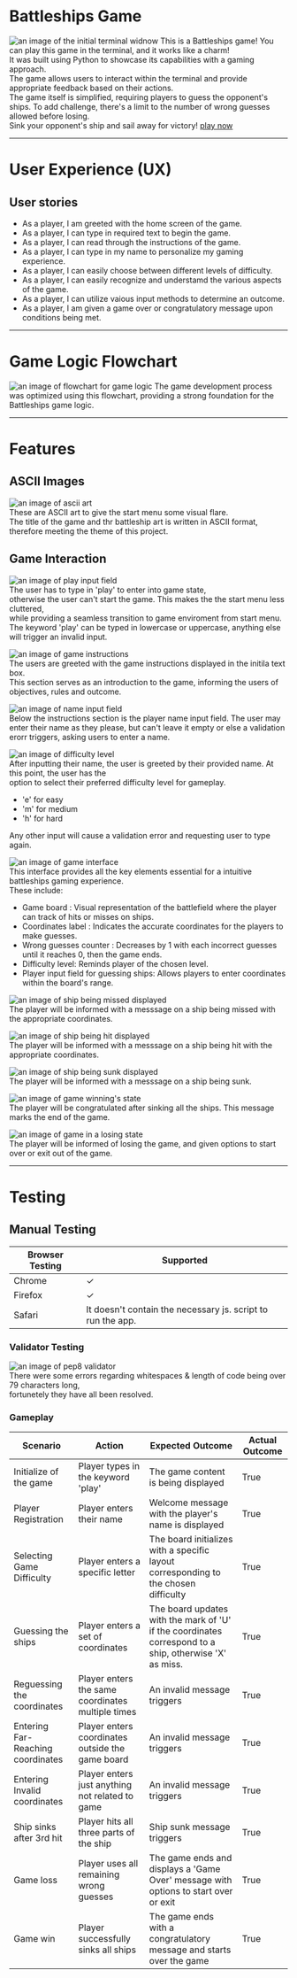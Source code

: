 # Battleships Game
![an image of the initial terminal widnow](assets/images/battleships-mockup.png)
This is a Battleships game! You can play this game in the terminal, and it works like a charm! <br>
It was built using Python to showcase its capabilities with a gaming approach. <br>
The game allows users to interact within the terminal and provide appropriate feedback based on their actions. <br>
The game itself is simplified, requiring players to guess the opponent's ships. To add challenge,
there's a limit to the number of wrong guesses allowed before losing. <br>
Sink your opponent's ship and sail away for victory! [play now](https://battleships-game-ci-6a2a2f14ab3d.herokuapp.com/)
___

# User Experience (UX)
## User stories
- As a player, I am greeted with the home screen of the game.
- As a player, I can type in required text to begin the game.
- As a player, I can read through the instructions of the game.
- As a player, I can type in my name to personalize my gaming experience.
- As a player, I can easily choose between different levels of difficulty.
- As a player, I can easily recognize and understamd the various aspects of the game.
- As a player, I can utilize vaious input methods to determine an outcome.
- As a player, I am given a game over or congratulatory message upon conditions being met.
___

# Game Logic Flowchart 
![an image of flowchart for game logic](assets/images/battle-ships-flowchart.png) 
The game development process was optimized using this flowchart, providing a strong foundation for the Battleships game logic.
___

# Features
## ASCII Images
![an image of ascii art](assets/images/ascii-art.png) <br>
These are ASCII art to give the start menu some visual flare. <br>
The title of the game and thr battleship art is written in ASCII format, therefore meeting the theme of this project.

## Game Interaction
![an image of play input field](assets/images/play-input.png) <br>
The user has to type in 'play' to enter into game state, <br>
otherwise the user can't start the game. This makes the the start menu less cluttered, <br>
while providing a seamless transition to game enviroment from start menu. <br>
The keyword 'play' can be typed in lowercase or uppercase, anything else will trigger an invalid input.

![an image of game instructions](assets/images/game-instructions.jpeg)<br>
The users are greeted with the game instructions displayed in the initila text box. <br>
This section serves as an introduction to the game, informing the users of objectives, rules and outcome.

![an image of name input field](assets/images/name-input.jpeg) <br>
Below the instructions section is the player name input field. The user may enter their name as they please,
but can't leave it empty or else a validation erorr triggers, asking users to enter a name.<br>

![an image of difficulty level](assets/images/difficulty-level.jpeg) <br>
After inputting their name, the user is greeted by their provided name. At this point, the user has the <br>
option to select their preferred difficulty level for gameplay. <br>
- 'e' for easy
- 'm' for medium
- 'h' for hard   <br>

Any other input will cause a validation error and requesting user to type again.

![an image of game interface](assets/images/game-interface.jpeg) <br>
This interface provides all the key elements essential for a intuitive battleships gaming experience. <br>
These include: 
- Game board : Visual representation of the battlefield where the player can track of hits or misses on ships.
- Coordinates label : Indicates the accurate coordinates for the players to make guesses.
- Wrong guesses counter : Decreases by 1 with each incorrect guesses until it reaches 0, then the game ends.
- Difficulty level: Reminds player of the chosen level.
- Player input field for guessing ships: Allows players to enter coordinates within the board's range.

![an image of ship being missed displayed](assets/images/ship-miss.jpeg) <br>
The player will be informed with a messsage on a ship being missed with the appropriate coordinates. <br>

![an image of ship being hit displayed](assets/images/ship-hit.jpeg) <br>
The player will be informed with a messsage on a ship being hit with the appropriate coordinates. <br>

![an image of ship being sunk displayed](assets/images/ship-sunk.jpeg) <br>
The player will be informed with a messsage on a ship being sunk. <br>

![an image of game winning's state](assets/images/game-won.jpeg) <br>
The player will be congratulated after sinking all the ships. This message marks the end of the game.

![an image of game in a losing state](assets/images/game-lost.jpeg) <br>
The player will be informed of losing the game, and given options to start over or exit out of the game. <br>

___

# Testing 
## Manual Testing
| Browser Testing | Supported |
|-----------------|-----------|
| Chrome          | &check;   |
| Firefox         | &check;   |
| Safari          | It doesn't contain the necessary js. script to run the app. |


### Validator Testing
![an image of pep8 validator](assets/images/pep-eight-validator.jpeg) <br>
There were some errors regarding whitespaces & length of code being over 79 characters long, <br>
fortunetely they have all been resolved.

### Gameplay
| Scenario | Action | Expected Outcome | Actual Outcome |
|----------|--------|------------------|----------------|
| Initialize of the game | Player types in the keyword 'play'| The game content is being displayed | True |
| Player Registration | Player enters their name | Welcome message with the player's name is displayed | True |
| Selecting Game Difficulty | Player enters a specific letter | The board initializes with a specific layout corresponding to the chosen difficulty | True |
| Guessing the ships | Player enters a set of coordinates | The board updates with the mark of 'U' if the coordinates correspond to a ship, otherwise 'X' as miss. | True |
| Reguessing the coordinates | Player enters the same coordinates multiple times | An invalid message triggers | True |
| Entering Far-Reaching coordinates | Player enters coordinates outside the game board | An invalid message triggers | True |
| Entering Invalid coordinates | Player enters just anything not related to game | An invalid message triggers | True |
| Ship sinks after 3rd hit | Player hits all three parts of the ship | Ship sunk message triggers | True |
| Game loss | Player uses all remaining wrong guesses | The game ends and displays a 'Game Over' message with options to start over or exit | True |
| Game win | Player successfully sinks all ships | The game ends with a congratulatory message and starts over the game | True |


